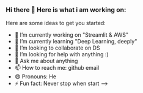 ### Hi there 👋 Here is what i am working on:


Here are some ideas to get you started:

- 🔭 I’m currently working on "Streamlit & AWS"
- 🌱 I’m currently learning "Deep Learning, deeply"
- 👯 I’m looking to collaborate on DS
- 🤔 I’m looking for help with anything :)
- 💬 Ask me about anything
- 📫 How to reach me: github email
- 😄 Pronouns: He
- ⚡ Fun fact: Never stop when start
-->
